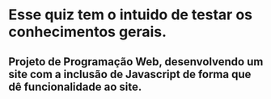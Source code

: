 <h1>Esse quiz tem o intuido de testar os conhecimentos gerais.</h1>
<h2>Projeto de Programação Web, desenvolvendo um site com a inclusão de Javascript de forma que dê funcionalidade ao site.</h2>

